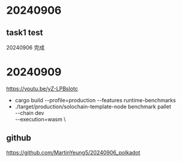 # 20240906
## task1 test
20240906 完成

# 20240909
https://youtu.be/yZ-LPBslotc
* cargo build --profile=production --features runtime-benchmarks
* ./target/production/solochain-template-node benchmark pallet \
--chain dev \
--execution=wasm \

## github
https://github.com/MartinYeung5/20240906_polkadot

